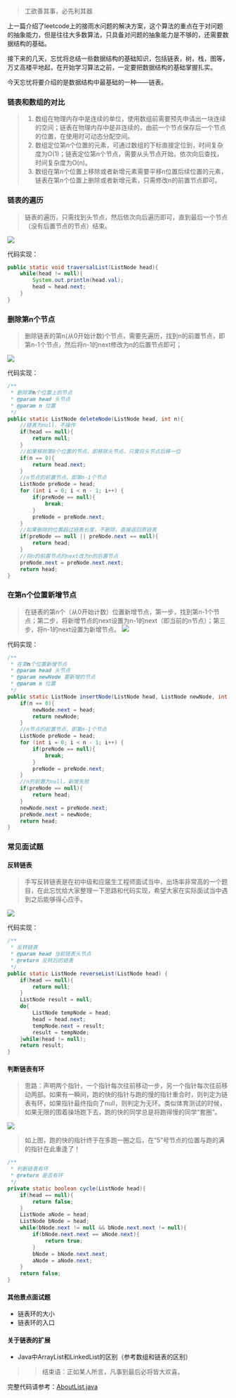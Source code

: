 > 工欲善其事，必先利其器

上一篇介绍了leetcode上的接雨水问题的解决方案，这个算法的重点在于对问题的抽象能力，但是往往大多数算法，只具备对问题的抽象能力是不够的，还需要数据结构的基础。

接下来的几天，忘忧将总结一些数据结构的基础知识，包括链表，树，栈，图等，万丈高楼平地起，在开始学习算法之前，一定要把数据结构的基础掌握扎实。

今天忘忧将要介绍的是数据结构中最基础的一种——链表。

### 链表和数组的对比
> 1. 数组在物理内存中是连续的单位，使用数组前需要预先申请出一块连续的空间；链表在物理内存中是非连续的，由前一个节点保存后一个节点的位置，在使用时可动态分配空间。
> 2. 数组定位第n个位置的元素，可通过数组的下标直接定位到，时间复杂度为O(1)；链表定位第n个节点，需要从头节点开始，依次向后查找，时间复杂度为O(n)。
> 3. 数组在第n个位置上移除或者新增元素需要平移n位置后续位置的元素，链表在第n个位置上删除或者新增元素，只需修改n的前置节点即可。

### 链表的遍历

> 链表的遍历，只需找到头节点，然后依次向后遍历即可，直到最后一个节点（没有后置节点的节点）结束。

![](https://mmbiz.qpic.cn/mmbiz_png/ap0KQVQrVrbYdNBDJ70yfHEpNC6lXARiaia7yvLZPemXpSvF7rO7ia4iahpmXN5VqwW7lKiajeV0ycjvcHiaHp8Qibdag/0?wx_fmt=png)

代码实现：
```java
public static void traversalList(ListNode head){
    while(head != null){
        System.out.println(head.val);
        head = head.next;
    }
}
```
### 删除第n个节点
> 删除链表的第n(从0开始计数)个节点，需要先遍历，找到n的前置节点，即第n-1个节点，然后将n-1的next修改为n的后置节点即可；

![](https://mmbiz.qpic.cn/mmbiz_png/ap0KQVQrVrbYdNBDJ70yfHEpNC6lXARiaqU44yAIwICbaTbAwDvKeCC1duswFAMLpaW7oxkl4R0xkyQaAqfyq8A/0?wx_fmt=png)

代码实现：
```java
/**
 * 删除第n个位置上的节点
 * @param head 头节点
 * @param n 位置
 */
public static ListNode deleteNode(ListNode head, int n){
    //链表为null，不操作
    if(head == null){
        return null;
    }
    //如果移除第0个位置的节点，即移除头节点，只需将头节点后移一位
    if(n == 0){
        return head.next;
    }
    //n节点的前置节点，即第n-1个节点
    ListNode preNode = head;
    for (int i = 0; i < n - 1; i++) {
        if(preNode == null){
            break;
        }
        preNode = preNode.next;
    }
    //如果删除的位置超过链表长度，不删除，直接返回原链表
    if(preNode == null || preNode.next == null){
        return head;
    }
    //将n的前置节点的next改为n的后置节点
    preNode.next = preNode.next.next;
    return head;
}
```

### 在第n个位置新增节点
> 在链表的第n个（从0开始计数）位置新增节点，第一步，找到第n-1个节点；第二步，将新增节点的next设置为n-1的next（即当前的n节点）；第三步，将n-1的next设置为新增节点。
![](https://mmbiz.qpic.cn/mmbiz_png/ap0KQVQrVrbYdNBDJ70yfHEpNC6lXARiaciagwleSXysiaR3HJnE3AjRnFqDAcktO3KCTO7iaQYyaibaqicePmX8PApA/0?wx_fmt=png)

代码实现：
```java
/**
 * 在第n个位置新增节点
 * @param head 头节点
 * @param newNode 要新增的节点
 * @param n 位置
 */
public static ListNode insertNode(ListNode head, ListNode newNode, int n){
    if(n == 0){
        newNode.next = head;
        return newNode;
    }
    //n节点的前置节点，即第n-1个节点
    ListNode preNode = head;
    for (int i = 0; i < n - 1; i++) {
        if(preNode == null){
            break;
        }
        preNode = preNode.next;
    }
    //n的前置为null，新增失败
    if(preNode == null){
        return head;
    }
    newNode.next = preNode.next;
    preNode.next = newNode;
    return head;
}
```

### 常见面试题
#### 反转链表
> 手写反转链表是在初中级和应届生工程师面试当中，出场率非常高的一个题目，在此忘忧给大家整理一下思路和代码实现，希望大家在实际面试当中遇到之后能够得心应手。

![](https://mmbiz.qpic.cn/mmbiz_png/ap0KQVQrVrbYdNBDJ70yfHEpNC6lXARiakDotQRIkEvRyU6ibMibfb2Cq0er4B4icJOXsvTwibzmJunPPqU9flaAhkQ/0?wx_fmt=png)

代码实现：
```java
/**
 * 反转链表
 * @param head 当前链表头节点
 * @return 反转后的链表
 */
public static ListNode reverseList(ListNode head) {
    if(head == null){
        return null;
    }
    ListNode result = null;
    do{
        ListNode tempNode = head;
        head = head.next;
        tempNode.next = result;
        result = tempNode;
    }while(head != null);
    return result;
}
```

#### 判断链表有环
> 思路：声明两个指针，一个指针每次往前移动一步，另一个指针每次往前移动两部。如果有一瞬间，跑的快的指针与跑的慢的指针重合时，则判定为链表有环，如果指针最终指向了null，则判定为无环。类似体育测试的时候，如果无限的围着操场跑下去，跑的快的同学总是将跑得慢的同学“套圈”。

![](https://mmbiz.qpic.cn/mmbiz_png/ap0KQVQrVrbYdNBDJ70yfHEpNC6lXARia2Hic5jaF9DmxtEzSTegP7QrDzG4VhufVk1qJcm8D97uZclCmDwEzlFQ/0?wx_fmt=png)

> 如上图，跑的快的指针终于在多跑一圈之后，在“5”号节点的位置与跑的满的指针在此重逢了！

```java
/**
 * 判断链表有环
 * @return 是否有环
 */
private static boolean cycle(ListNode head){
    if(head == null){
        return false;
    }
    ListNode aNode = head;
    ListNode bNode = head;
    while(bNode.next != null && bNode.next.next != null){
        if(bNode.next.next == aNode.next){
            return true;
        }
        bNode = bNode.next.next;
        aNode = aNode.next;
    }
    return false;
}
```

#### 其他景点面试题
- 链表环的大小
- 链表环的入口

#### 关于链表的扩展
- Java中ArrayList和LinkedList的区别（参考数组和链表的区别）

>> 结束语：正如某人所言，凡事到最后必将皆大欢喜。


完整代码请参考：<a href="https://github.com/wangyou-algorithm/algorithm/blob/master/aboutist/AboutList.java">AboutList.java</a>
